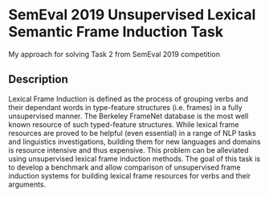 # SemEval 2019 Unsupervised Lexical Semantic Frame Induction Task
My approach for solving Task 2 from SemEval 2019 competition

## Description
Lexical Frame Induction is defined as the process of grouping verbs and their dependant words in type-feature structures (i.e. frames) in a fully unsupervised manner. The Berkeley FrameNet database is the most well known resource of such typed-feature structures. While lexical frame resources are proved to be helpful (even essential) in a range of NLP tasks and linguistics investigations, building them for new languages and domains is resource intensive and thus expensive. This problem can be alleviated using unsupervised lexical frame induction methods. The goal of this task is to develop a benchmark and allow comparison of unsupervised frame induction systems for building lexical frame resources for verbs and their arguments.
